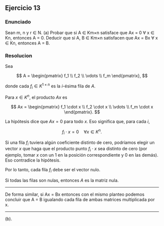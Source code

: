 ## Ejercicio 13

### Enunciado 
Sean m, n y r ∈ N.
(a) Probar que si A ∈ Km×n satisface que Ax = 0 ∀ x ∈ Kn, entonces A = 0. Deducir que si A, B ∈ Km×n satisfacen que Ax = Bx ∀ x ∈ Kn, entonces A = B.

### Resolucion

Sea

$$
A = \begin{pmatrix}
f_1 \\ f_2 \\ \vdots \\ f_m
\end{pmatrix},
$$

donde cada $f_i \in K^{1\times n}$ es la $i$-ésima fila de $A$.

Para $x \in K^n$, el producto $Ax$ es

$$
Ax = \begin{pmatrix}
f_1 \cdot x \\
f_2 \cdot x \\
\vdots \\
f_m \cdot x
\end{pmatrix}.
$$

La hipótesis dice que $Ax = 0$ para todo $x$.
Eso significa que, para cada $i$,

$$
f_i \cdot x = 0 \quad \forall x \in K^n.
$$



Si una fila $f_i$ tuviera algún coeficiente distinto de cero, podríamos elegir un vector $x$ que haga que el producto punto $f_i\cdot x$ sea distinto de cero (por ejemplo, tomar $x$ con un $1$ en la posición correspondiente y $0$ en las demás).
Eso contradice la hipótesis.

Por lo tanto, cada fila $f_i$ debe ser el vector nulo.

Si todas las filas son nulas, entonces $A$ es la matriz nula.

---

De forma similar, si Ax = Bx entonces con el mismo planteo podemos concluir que A = B igualando cada fila de ambas matrices multiplicada por x.
 
---
(b).
